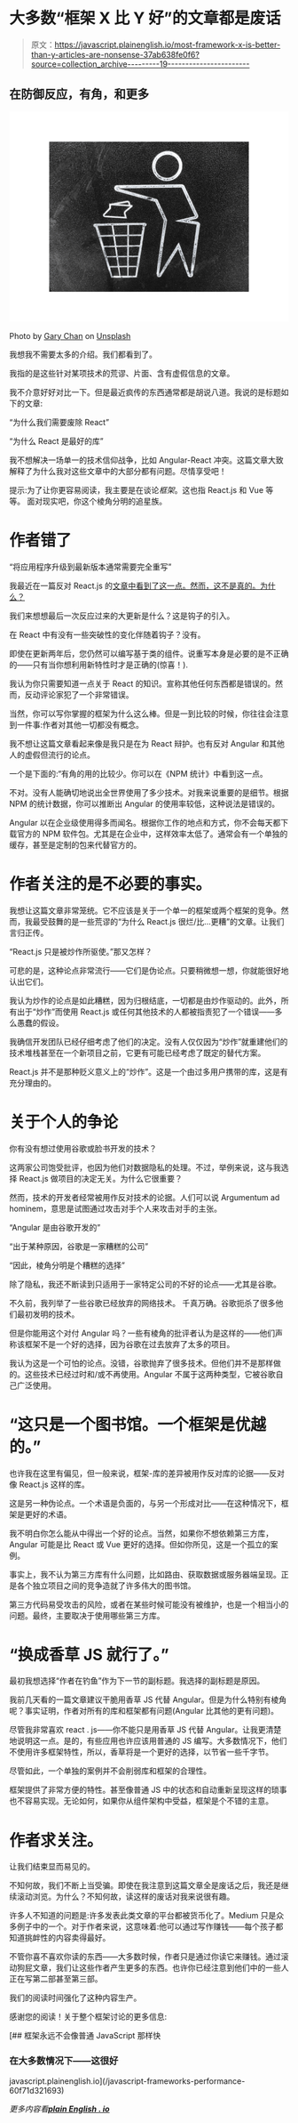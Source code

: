 # 大多数“框架 X 比 Y 好”的文章都是废话

> 原文：<https://javascript.plainenglish.io/most-framework-x-is-better-than-y-articles-are-nonsense-37ab638fe0f6?source=collection_archive---------19----------------------->

## 在防御反应，有角，和更多

![](img/2cb1c49b480a34d05444cbcf61175b98.png)

Photo by [Gary Chan](https://unsplash.com/@gary_at_unsplash?utm_source=medium&utm_medium=referral) on [Unsplash](https://unsplash.com?utm_source=medium&utm_medium=referral)

我想我不需要太多的介绍。我们都看到了。

我指的是这些针对某项技术的荒谬、片面、含有虚假信息的文章。

我不介意好好对比一下。但是最近疯传的东西通常都是胡说八道。我说的是标题如下的文章:

“为什么我们需要废除 React”

“为什么 React 是最好的库”

我不想解决一场单一的技术信仰战争，比如 Angular-React 冲突。这篇文章大致解释了为什么我对这些文章中的大部分都有问题。尽情享受吧！

提示:为了让你更容易阅读，我主要是在谈论*框架*。这也指 React.js 和 Vue 等等。
面对现实吧，你这个棱角分明的追星族。

# 作者错了

“将应用程序升级到最新版本通常需要完全重写”

我最近在一篇反对 React.js 的[文章中看到了这一点。然而，这不是真的。为什么？](/throw-out-react-and-pick-up-angular-8b578bb7cabc)

我们来想想最后一次反应过来的大更新是什么？这是钩子的引入。

在 React 中有没有一些突破性的变化伴随着钩子？没有。

即使在更新两年后，您仍然可以编写基于类的组件。说重写本身是必要的是不正确的——只有当你想利用新特性时才是正确的(惊喜！).

我认为你只需要知道一点关于 React 的知识。宣称其他任何东西都是错误的。然而，反动评论家犯了一个非常错误。

当然，你可以写你掌握的框架为什么这么棒。但是一到比较的时候，你往往会注意到一件事:作者对其他一切都没有概念。

我不想让这篇文章看起来像是我只是在为 React 辩护。也有反对 Angular 和其他人的虚假但流行的论点。

一个是下面的:“有角的用的比较少。你可以在《NPM 统计》中看到这一点。

不对。没有人能确切地说出全世界使用了多少技术。对我来说重要的是细节。根据 NPM 的统计数据，你可以推断出 Angular 的使用率较低，这种说法是错误的。

Angular 以在企业级使用得多而闻名。根据你工作的地点和方式，你不会每天都下载官方的 NPM 软件包。尤其是在企业中，这样效率太低了。通常会有一个单独的缓存，甚至是定制的包来代替官方的。

# 作者关注的是不必要的事实。

我想让这篇文章非常笼统。它不应该是关于一个单一的框架或两个框架的竞争。然而，我最受鼓舞的是一些荒谬的“为什么 React.js 很烂/比...更糟”的文章。让我们言归正传。

“React.js 只是被炒作所驱使。”那又怎样？

可悲的是，这种论点非常流行——它们是伪论点。只要稍微想一想，你就能很好地认出它们。

我认为炒作的论点是如此糟糕，因为归根结底，一切都是由炒作驱动的。此外，所有出于“炒作”而使用 React.js 或任何其他技术的人都被指责犯了一个错误——多么愚蠢的假设。

我确信开发团队已经仔细考虑了他们的决定。没有人仅仅因为“炒作”就重建他们的技术堆栈甚至在一个新项目之前，它更有可能已经考虑了既定的替代方案。

React.js 并不是那种贬义意义上的“炒作”。这是一个由过多用户携带的库，这是有充分理由的。

# 关于个人的争论

你有没有想过使用谷歌或脸书开发的技术？

这两家公司饱受批评，也因为他们对数据隐私的处理。不过，举例来说，这与我选择 React.js 做项目的决定无关。为什么它很重要？

然而，技术的开发者经常被用作反对技术的论据。人们可以说 Argumentum ad hominem，意思是试图通过攻击对手个人来攻击对手的主张。

“Angular 是由谷歌开发的”

“出于某种原因，谷歌是一家糟糕的公司”

“因此，棱角分明是个糟糕的选择”

除了隐私，我还不断读到只适用于一家特定公司的不好的论点——尤其是谷歌。

不久前，我列举了一些谷歌已经放弃的网络技术。
千真万确。谷歌扼杀了很多他们最初发明的技术。

但是你能用这个对付 Angular 吗？一些有棱角的批评者认为是这样的——他们声称该框架不是一个好的选择，因为谷歌在过去放弃了太多的项目。

我认为这是一个可怕的论点。没错，谷歌抛弃了很多技术。但他们并不是那样做的。这些技术已经过时和/或不再使用。Angular 不属于这两种类型，它被谷歌自己广泛使用。

# “这只是一个图书馆。一个框架是优越的。”

也许我在这里有偏见，但一般来说，框架-库的差异被用作反对库的论据——反对像 React.js 这样的库。

这是另一种伪论点。一个术语是负面的，与另一个形成对比——在这种情况下，框架是更好的术语。

我不明白你怎么能从中得出一个好的论点。当然，如果你不想依赖第三方库，Angular 可能是比 React 或 Vue 更好的选择。但如你所见，这是一个孤立的案例。

事实上，我不认为第三方库有什么问题，比如路由、获取数据或服务器端呈现。正是各个独立项目之间的竞争造就了许多伟大的图书馆。

第三方代码易受攻击的风险，或者在某些时候可能没有被维护，也是一个相当小的问题。最终，主要取决于使用哪些第三方库。

# “换成香草 JS 就行了。”

最初我想选择“作者在钓鱼”作为下一节的副标题。我选择的副标题是原因。

我前几天看的一篇文章建议干脆用香草 JS 代替 Angular。但是为什么特别有棱角呢？事实证明，作者对所有的库和框架都有问题(Angular 比其他的更有问题)。

尽管我非常喜欢 react . js——你不能只是用香草 JS 代替 Angular。让我更清楚地说明这一点。是的，有些应用也许应该用普通的 JS 编写。大多数情况下，他们不使用许多框架特性，所以，香草将是一个更好的选择，以节省一些千字节。

尽管如此，一个单独的案例并不会削弱库和框架的合理性。

框架提供了非常方便的特性。甚至像普通 JS 中的状态和自动重新呈现这样的琐事也不容易实现。无论如何，如果你从组件架构中受益，框架是个不错的主意。

# 作者求关注。

让我们结束显而易见的。

不知何故，我们不断上当受骗。即使在我注意到这篇文章全是废话之后，我还是继续滚动浏览。为什么？不知何故，读这样的废话对我来说很有趣。

许多人不知道的问题是:许多发表此类文章的平台都被货币化了。Medium 只是众多例子中的一个。对于作者来说，这意味着:他可以通过写作赚钱——每个孩子都知道挑衅性的内容卖得最好。

不管你喜不喜欢你读的东西——大多数时候，作者只是通过你读它来赚钱。通过滚动狗屁文章，我们让这些作者产生更多的东西。也许你已经注意到他们中的一些人正在写第二部甚至第三部。

我们的阅读时间强化了这种内容生产。

感谢您的阅读！关于整个框架讨论的更多信息:

[](/javascript-frameworks-performance-60f71d321693) [## 框架永远不会像普通 JavaScript 那样快

### 在大多数情况下——这很好

javascript.plainenglish.io](/javascript-frameworks-performance-60f71d321693) 

*更多内容看*[***plain English . io***](http://plainenglish.io)